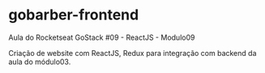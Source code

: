 # gobarber-frontend
Aula do Rocketseat GoStack #09 - ReactJS - Modulo09

Criação de website com ReactJS, Redux para integração com backend da aula do módulo03.
